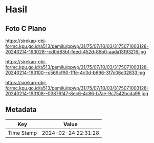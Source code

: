 # Hasil

## Foto C Plano

https://sirekap-obj-formc.kpu.go.id/a513/pemilu/ppwp/31/75/07/10/03/3175071003128-20240214-193028--cd0d83bf-feed-452d-85b0-aada13f93216.jpg

https://sirekap-obj-formc.kpu.go.id/a513/pemilu/ppwp/31/75/07/10/03/3175071003128-20240214-193100--c569cf90-1ffe-4c3d-b696-3f7c06c02833.jpg

https://sirekap-obj-formc.kpu.go.id/a513/pemilu/ppwp/31/75/07/10/03/3175071003128-20240214-193108--03876f47-8ec6-4c86-b7ae-9c7542bcda99.jpg


## Metadata

| Key        | Value               |
| ---------- | ------------------- |
| Time Stamp | 2024-02-24 22:31:28 |



